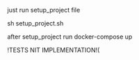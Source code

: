 just run setup_project file 

sh setup_project.sh

after setup_project
run docker-compose up


!TESTS NIT IMPLEMENTATION!(